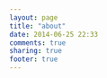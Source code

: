 ```yaml
---
layout: page
title: "about"
date: 2014-06-25 22:33
comments: true
sharing: true
footer: true
---
```


